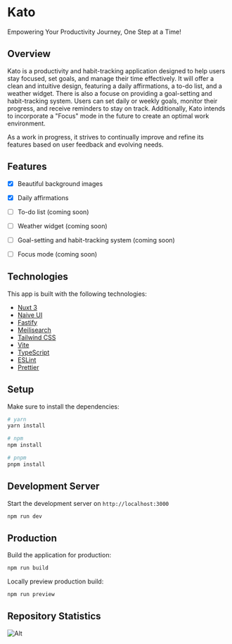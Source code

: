 # Kato

Empowering Your Productivity Journey, One Step at a Time!

## Overview

Kato is a productivity and habit-tracking application designed to help users stay focused, set goals, and manage their time effectively. It will offer a clean and intuitive design, featuring a daily affirmations, a to-do list, and a weather widget. There is also a focuse on providing a goal-setting and habit-tracking system. Users can set daily or weekly goals, monitor their progress, and receive reminders to stay on track. Additionally, Kato intends to incorporate a "Focus" mode in the future to create an optimal work environment.

As a work in progress, it strives to continually improve and refine its features based on user feedback and evolving needs.

## Features

- [x] Beautiful background images
- [x] Daily affirmations
- [ ] To-do list (coming soon)
- [ ] Weather widget (coming soon)
- [ ] Goal-setting and habit-tracking system (coming soon)
- [ ] Focus mode (coming soon)


## Technologies

This app is built with the following technologies:

- [Nuxt 3](https://nuxt.com/)
- [Naive UI](https://www.naiveui.com/en-US/os-theme)
- [Fastify](https://www.fastify.io/)
- [Meilisearch](https://www.meilisearch.com/)
- [Tailwind CSS](https://tailwindcss.com/)
- [Vite](https://vitejs.dev/)
- [TypeScript](https://www.typescriptlang.org/)
- [ESLint](https://eslint.org/)
- [Prettier](https://prettier.io/)

## Setup

Make sure to install the dependencies:

```bash
# yarn
yarn install

# npm
npm install

# pnpm
pnpm install
```

## Development Server

Start the development server on `http://localhost:3000`

```bash
npm run dev
```

## Production

Build the application for production:

```bash
npm run build
```

Locally preview production build:

```bash
npm run preview
```

## Repository Statistics

![Alt](https://repobeats.axiom.co/api/embed/4919cd9279a43bdf72ddcdeab8c96c28b34c5c82.svg "Repobeats analytics image")

